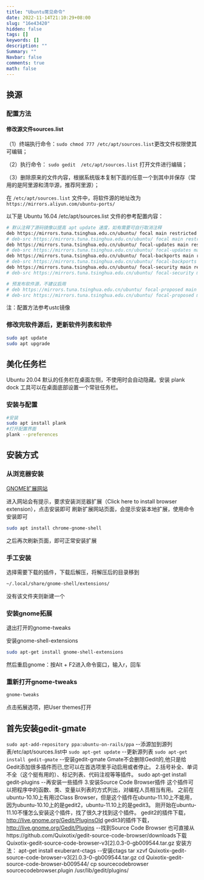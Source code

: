 ```yaml
---
title: "Ubuntu常见命令"
date: 2022-11-14T21:10:29+08:00
slug: "16e43420"
hidden: false
tags: []
keywords: []
description: ""
Summary: ""
Navbar: false
comments: true
math: false
---
```




<!--more-->

## 换源

### 配置方法

#### 修改源文件sources.list

（1）终端执行命令：`sudo chmod 777 /etc/apt/sources.list`更改文件权限使其可编辑；

（2）执行命令： `sudo gedit  /etc/apt/sources.list` 打开文件进行编辑；

（3）删除原来的文件内容，根据系统版本复制下面的任意一个到其中并保存（常用的是阿里源和清华源，推荐阿里源）；

在 `/etc/apt/sources.list` 文件中，将软件源的地址改为 `https://mirrors.aliyun.com/ubuntu-ports/`

以下是 Ubuntu 16.04 /etc/apt/sources.list 文件的参考配置内容：

```bash
# 默认注释了源码镜像以提高 apt update 速度，如有需要可自行取消注释
deb https://mirrors.tuna.tsinghua.edu.cn/ubuntu/ focal main restricted universe multiverse
# deb-src https://mirrors.tuna.tsinghua.edu.cn/ubuntu/ focal main restricted universe multiverse
deb https://mirrors.tuna.tsinghua.edu.cn/ubuntu/ focal-updates main restricted universe multiverse
# deb-src https://mirrors.tuna.tsinghua.edu.cn/ubuntu/ focal-updates main restricted universe multiverse
deb https://mirrors.tuna.tsinghua.edu.cn/ubuntu/ focal-backports main restricted universe multiverse
# deb-src https://mirrors.tuna.tsinghua.edu.cn/ubuntu/ focal-backports main restricted universe multiverse
deb https://mirrors.tuna.tsinghua.edu.cn/ubuntu/ focal-security main restricted universe multiverse
# deb-src https://mirrors.tuna.tsinghua.edu.cn/ubuntu/ focal-security main restricted universe multiverse

# 预发布软件源，不建议启用
# deb https://mirrors.tuna.tsinghua.edu.cn/ubuntu/ focal-proposed main restricted universe multiverse
# deb-src https://mirrors.tuna.tsinghua.edu.cn/ubuntu/ focal-proposed main restricted universe multiverse

```

注：配置方法参考ustc镜像

### 修改完软件源后，更新软件列表和软件

```bash
sudo apt update
sudo apt upgrade
```

## 美化任务栏

Ubuntu 20.04 默认的任务栏在桌面左侧，不使用时会自动隐藏。安装 plank dock 工具可以在桌面底部设置一个常驻任务栏。

### 安装与配置

````sh
#安装
sudo apt install plank
#打开配置界面
plank --preferences
````

## 安装方式

### 从浏览器安装

[GNOME扩展网站](https://extensions.gnome.org/)

进入网站会有提示，要求安装浏览器扩展（Click here to install browser extension），点击安装即可
刷新扩展网站页面，会提示安装本地扩展，使用命令安装即可

```sh
sudo apt install chrome-gnome-shell
```

之后再次刷新页面，即可正常安装扩展

### 手工安装

选择需要下载的插件，下载后解压，将解压后的目录移到

```sh
~/.local/share/gnome-shell/extensions/ 
```

没有该文件夹则新建一个

### 安装gnome拓展

退出打开的gnome-tweaks

安装gnome-shell-extensions

```sh
sudo apt-get install gnome-shell-extensions
```

然后重启gnome：按Alt + F2进入命令窗口，输入r，回车

### 重新打开gnome-tweaks

```sh
gnome-tweaks
```

点击拓展选项，把User themes打开

## 首先安装gedit-gmate

`sudo apt-add-repository ppa:ubuntu-on-rails/ppa` --添源加到源列表/etc/apt/sources.list中
`sudo apt-get update` --更新源列表
`sudo apt-get install gedit-gmate` --安装gedit-gmate
Gmate不会删除Gedit的,他只是给Gedit添加很多插件而已,您可以在首选项里手动启用或者停止。
2.括号补全、单词不全（这个挺有用的）、标记列表、代码注视等等插件。
sudo apt-get install gedit-plugins --再安装一些插件
3.安装Source Code Browser插件
这个插件可以把程序中的函数、类、变量以列表的方式列出，对编程人员相当有用。
之前在ubuntu-10.10上有用过Class Browser，但是这个插件在ubuntu-11.10上不能用，
因为ubuntu-10.10上的是gedit2，ubuntu-11.10上的是gedit3。
刚开始在ubuntu-11.10不懂怎么安装这个插件，找了很久才找到这个插件。
gedit2的插件下载，http://live.gnome.org/Gedit/PluginsOld
gedit3的插件下载，http://live.gnome.org/Gedit/Plugins --找到Source Code Browser
也可直接从https://github.com/Quixotix/gedit-source-code-browser/downloads下载
Quixotix-gedit-source-code-browser-v3[2].0.3-0-gb009544.tar.gz
安装方法：
apt-get install exuberant-ctags --安装ctags
tar xzvf Quixotix-gedit-source-code-browser-v3[2].0.3-0-gb009544.tar.gz
cd Quixotix-gedit-source-code-browser-b009544/
cp sourcecodebrowser sourcecodebrowser.plugin /usr/lib/gedit/plugins/








